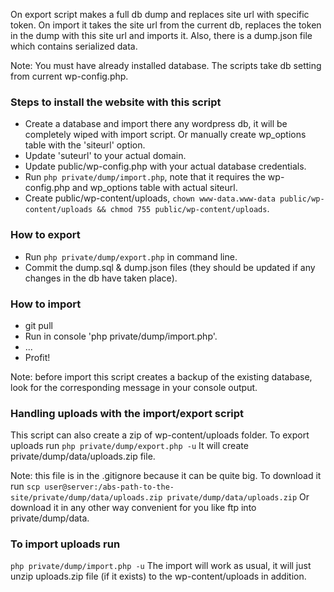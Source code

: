 On export script makes a full db dump and replaces site url with specific token.
On import it takes the site url from the current db, replaces the token in the dump with this site url
and imports it. Also, there is a dump.json file which contains serialized data.

Note: You must have already installed database. The scripts take db setting from current wp-config.php.


### Steps to install the website with this script
* Create a database and import there any wordpress db, it will be completely wiped with import script. Or manually create wp_options table with the 'siteurl' option.
* Update 'suteurl' to your actual domain.
* Update public/wp-config.php with your actual database credentials.
* Run `php private/dump/import.php`, note that it requires the wp-config.php and wp_options table with actual siteurl.
* Create public/wp-content/uploads, `chown www-data.www-data public/wp-content/uploads && chmod 755 public/wp-content/uploads`.


### How to export
* Run `php private/dump/export.php` in command line.
* Commit the dump.sql & dump.json files (they should be updated if any changes in the db have taken place).


### How to import
* git pull
* Run in console 'php private/dump/import.php'.
* ...
* Profit!

Note: before import this script creates a backup of the existing database, look for the corresponding message in your console output.


### Handling uploads with the import/export script
This script can also create a zip of wp-content/uploads folder. To export uploads run
`php private/dump/export.php -u`
It will create private/dump/data/uploads.zip file.

Note: this file is in the .gitignore because it can be quite big. To download it run
`scp user@server:/abs-path-to-the-site/private/dump/data/uploads.zip private/dump/data/uploads.zip`
Or download it in any other way convenient for you like ftp into private/dump/data.

### To import uploads run
`php private/dump/import.php -u`
The import will work as usual, it will just unzip uploads.zip file (if it exists) to the wp-content/uploads in addition.
